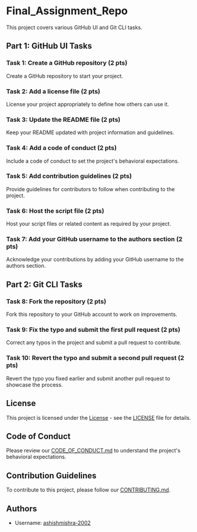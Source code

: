 # Final_Assignment_Repo

This project covers various GitHub UI and Git CLI tasks.

## Part 1: GitHub UI Tasks

### Task 1: Create a GitHub repository (2 pts)
Create a GitHub repository to start your project.

### Task 2: Add a license file (2 pts)
License your project appropriately to define how others can use it.

### Task 3: Update the README file (2 pts)
Keep your README updated with project information and guidelines.

### Task 4: Add a code of conduct (2 pts)
Include a code of conduct to set the project's behavioral expectations.

### Task 5: Add contribution guidelines (2 pts)
Provide guidelines for contributors to follow when contributing to the project.

### Task 6: Host the script file (2 pts)
Host your script files or related content as required by your project.

### Task 7: Add your GitHub username to the authors section (2 pts)
Acknowledge your contributions by adding your GitHub username to the authors section.

## Part 2: Git CLI Tasks

### Task 8: Fork the repository (2 pts)
Fork this repository to your GitHub account to work on improvements.

### Task 9: Fix the typo and submit the first pull request (2 pts)
Correct any typos in the project and submit a pull request to contribute.

### Task 10: Revert the typo and submit a second pull request (2 pts)
Revert the typo you fixed earlier and submit another pull request to showcase the process.

## License

This project is licensed under the [License](link_to_license_file) - see the [LICENSE](link_to_license_file) file for details.

## Code of Conduct

Please review our [CODE_OF_CONDUCT.md](link_to_code_of_conduct) to understand the project's behavioral expectations.

## Contribution Guidelines

To contribute to this project, please follow our [CONTRIBUTING.md](link_to_contribution_guidelines).

## Authors

- Username: [ashishmishra-2002](https://github.com/ashishmishra-2002)
